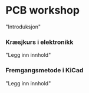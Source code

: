 # PCB workshop

"Introduksjon"

### Kræsjkurs i elektronikk

"Legg inn innhold"

### Fremgangsmetode i KiCad

"Legg inn innhold"